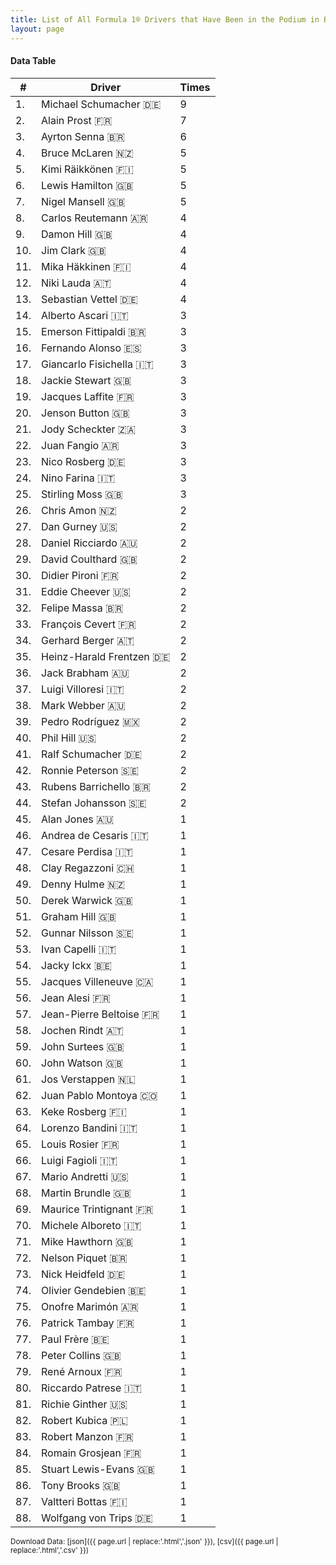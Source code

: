 ```yaml
---
title: List of All Formula 1® Drivers that Have Been in the Podium in Belgium by Number of Times
layout: page
---
```


<canvas id="chart" width="400" height="180"></canvas>
<script>
var data = {
    "datasets": [
        {
            "backgroundColor": "#f3a935",
            "borderColor": "#f68639",
            "borderWidth": 1,
            "data": [
                9.0,
                7.0,
                6.0,
                5.0,
                5.0,
                5.0,
                5.0,
                4.0,
                4.0,
                4.0,
                4.0,
                4.0,
                4.0,
                3.0,
                3.0,
                3.0,
                3.0,
                3.0,
                3.0,
                3.0,
                3.0,
                3.0,
                3.0,
                3.0,
                3.0,
                2.0,
                2.0,
                2.0,
                2.0,
                2.0,
                2.0,
                2.0,
                2.0,
                2.0,
                2.0,
                2.0,
                2.0,
                2.0,
                2.0,
                2.0,
                2.0,
                2.0,
                2.0,
                2.0,
                1.0,
                1.0,
                1.0,
                1.0,
                1.0,
                1.0,
                1.0,
                1.0,
                1.0,
                1.0,
                1.0,
                1.0,
                1.0,
                1.0,
                1.0,
                1.0,
                1.0,
                1.0,
                1.0,
                1.0,
                1.0,
                1.0,
                1.0,
                1.0,
                1.0,
                1.0,
                1.0,
                1.0,
                1.0,
                1.0,
                1.0,
                1.0,
                1.0,
                1.0,
                1.0,
                1.0,
                1.0,
                1.0,
                1.0,
                1.0,
                1.0,
                1.0,
                1.0,
                1.0
            ],
            "label": "Times"
        }
    ],
    "labels": [
        "Michael Schumacher 🇩🇪",
        "Alain Prost 🇫🇷",
        "Ayrton Senna 🇧🇷",
        "Bruce McLaren 🇳🇿",
        "Kimi Räikkönen 🇫🇮",
        "Lewis Hamilton 🇬🇧",
        "Nigel Mansell 🇬🇧",
        "Carlos Reutemann 🇦🇷",
        "Damon Hill 🇬🇧",
        "Jim Clark 🇬🇧",
        "Mika Häkkinen 🇫🇮",
        "Niki Lauda 🇦🇹",
        "Sebastian Vettel 🇩🇪",
        "Alberto Ascari 🇮🇹",
        "Emerson Fittipaldi 🇧🇷",
        "Fernando Alonso 🇪🇸",
        "Giancarlo Fisichella 🇮🇹",
        "Jackie Stewart 🇬🇧",
        "Jacques Laffite 🇫🇷",
        "Jenson Button 🇬🇧",
        "Jody Scheckter 🇿🇦",
        "Juan Fangio 🇦🇷",
        "Nico Rosberg 🇩🇪",
        "Nino Farina 🇮🇹",
        "Stirling Moss 🇬🇧",
        "Chris Amon 🇳🇿",
        "Dan Gurney 🇺🇸",
        "Daniel Ricciardo 🇦🇺",
        "David Coulthard 🇬🇧",
        "Didier Pironi 🇫🇷",
        "Eddie Cheever 🇺🇸",
        "Felipe Massa 🇧🇷",
        "François Cevert 🇫🇷",
        "Gerhard Berger 🇦🇹",
        "Heinz-Harald Frentzen 🇩🇪",
        "Jack Brabham 🇦🇺",
        "Luigi Villoresi 🇮🇹",
        "Mark Webber 🇦🇺",
        "Pedro Rodríguez 🇲🇽",
        "Phil Hill 🇺🇸",
        "Ralf Schumacher 🇩🇪",
        "Ronnie Peterson 🇸🇪",
        "Rubens Barrichello 🇧🇷",
        "Stefan Johansson 🇸🇪",
        "Alan Jones 🇦🇺",
        "Andrea de Cesaris 🇮🇹",
        "Cesare Perdisa 🇮🇹",
        "Clay Regazzoni 🇨🇭",
        "Denny Hulme 🇳🇿",
        "Derek Warwick 🇬🇧",
        "Graham Hill 🇬🇧",
        "Gunnar Nilsson 🇸🇪",
        "Ivan Capelli 🇮🇹",
        "Jacky Ickx 🇧🇪",
        "Jacques Villeneuve 🇨🇦",
        "Jean Alesi 🇫🇷",
        "Jean-Pierre Beltoise 🇫🇷",
        "Jochen Rindt 🇦🇹",
        "John Surtees 🇬🇧",
        "John Watson 🇬🇧",
        "Jos Verstappen 🇳🇱",
        "Juan Pablo Montoya 🇨🇴",
        "Keke Rosberg 🇫🇮",
        "Lorenzo Bandini 🇮🇹",
        "Louis Rosier 🇫🇷",
        "Luigi Fagioli 🇮🇹",
        "Mario Andretti 🇺🇸",
        "Martin Brundle 🇬🇧",
        "Maurice Trintignant 🇫🇷",
        "Michele Alboreto 🇮🇹",
        "Mike Hawthorn 🇬🇧",
        "Nelson Piquet 🇧🇷",
        "Nick Heidfeld 🇩🇪",
        "Olivier Gendebien 🇧🇪",
        "Onofre Marimón 🇦🇷",
        "Patrick Tambay 🇫🇷",
        "Paul Frère 🇧🇪",
        "Peter Collins 🇬🇧",
        "René Arnoux 🇫🇷",
        "Riccardo Patrese 🇮🇹",
        "Richie Ginther 🇺🇸",
        "Robert Kubica 🇵🇱",
        "Robert Manzon 🇫🇷",
        "Romain Grosjean 🇫🇷",
        "Stuart Lewis-Evans 🇬🇧",
        "Tony Brooks 🇬🇧",
        "Valtteri Bottas 🇫🇮",
        "Wolfgang von Trips 🇩🇪"
    ]
};
var options = {
  legend: {
    display: false
  },
  scales: {
    xAxes: [{
      ticks: {
        beginAtZero: true,
        maxRotation: 180,
        display: window.innerWidth > 800
      }
    }],
    yAxes: [{
      ticks: {
        beginAtZero: true
      }
    }]
  },
  onResize: function(chart, size) {
    chart.options.scales.xAxes[0].ticks.display = size.width > 800;
  }
};
new Chart("chart", {
    data: data,
    type: 'bar',
    options: options
});
</script>



#### Data Table

| # | Driver | Times |
|--|--|--|
| 1. | Michael Schumacher 🇩🇪 | 9 |
| 2. | Alain Prost 🇫🇷 | 7 |
| 3. | Ayrton Senna 🇧🇷 | 6 |
| 4. | Bruce McLaren 🇳🇿 | 5 |
| 5. | Kimi Räikkönen 🇫🇮 | 5 |
| 6. | Lewis Hamilton 🇬🇧 | 5 |
| 7. | Nigel Mansell 🇬🇧 | 5 |
| 8. | Carlos Reutemann 🇦🇷 | 4 |
| 9. | Damon Hill 🇬🇧 | 4 |
| 10. | Jim Clark 🇬🇧 | 4 |
| 11. | Mika Häkkinen 🇫🇮 | 4 |
| 12. | Niki Lauda 🇦🇹 | 4 |
| 13. | Sebastian Vettel 🇩🇪 | 4 |
| 14. | Alberto Ascari 🇮🇹 | 3 |
| 15. | Emerson Fittipaldi 🇧🇷 | 3 |
| 16. | Fernando Alonso 🇪🇸 | 3 |
| 17. | Giancarlo Fisichella 🇮🇹 | 3 |
| 18. | Jackie Stewart 🇬🇧 | 3 |
| 19. | Jacques Laffite 🇫🇷 | 3 |
| 20. | Jenson Button 🇬🇧 | 3 |
| 21. | Jody Scheckter 🇿🇦 | 3 |
| 22. | Juan Fangio 🇦🇷 | 3 |
| 23. | Nico Rosberg 🇩🇪 | 3 |
| 24. | Nino Farina 🇮🇹 | 3 |
| 25. | Stirling Moss 🇬🇧 | 3 |
| 26. | Chris Amon 🇳🇿 | 2 |
| 27. | Dan Gurney 🇺🇸 | 2 |
| 28. | Daniel Ricciardo 🇦🇺 | 2 |
| 29. | David Coulthard 🇬🇧 | 2 |
| 30. | Didier Pironi 🇫🇷 | 2 |
| 31. | Eddie Cheever 🇺🇸 | 2 |
| 32. | Felipe Massa 🇧🇷 | 2 |
| 33. | François Cevert 🇫🇷 | 2 |
| 34. | Gerhard Berger 🇦🇹 | 2 |
| 35. | Heinz-Harald Frentzen 🇩🇪 | 2 |
| 36. | Jack Brabham 🇦🇺 | 2 |
| 37. | Luigi Villoresi 🇮🇹 | 2 |
| 38. | Mark Webber 🇦🇺 | 2 |
| 39. | Pedro Rodríguez 🇲🇽 | 2 |
| 40. | Phil Hill 🇺🇸 | 2 |
| 41. | Ralf Schumacher 🇩🇪 | 2 |
| 42. | Ronnie Peterson 🇸🇪 | 2 |
| 43. | Rubens Barrichello 🇧🇷 | 2 |
| 44. | Stefan Johansson 🇸🇪 | 2 |
| 45. | Alan Jones 🇦🇺 | 1 |
| 46. | Andrea de Cesaris 🇮🇹 | 1 |
| 47. | Cesare Perdisa 🇮🇹 | 1 |
| 48. | Clay Regazzoni 🇨🇭 | 1 |
| 49. | Denny Hulme 🇳🇿 | 1 |
| 50. | Derek Warwick 🇬🇧 | 1 |
| 51. | Graham Hill 🇬🇧 | 1 |
| 52. | Gunnar Nilsson 🇸🇪 | 1 |
| 53. | Ivan Capelli 🇮🇹 | 1 |
| 54. | Jacky Ickx 🇧🇪 | 1 |
| 55. | Jacques Villeneuve 🇨🇦 | 1 |
| 56. | Jean Alesi 🇫🇷 | 1 |
| 57. | Jean-Pierre Beltoise 🇫🇷 | 1 |
| 58. | Jochen Rindt 🇦🇹 | 1 |
| 59. | John Surtees 🇬🇧 | 1 |
| 60. | John Watson 🇬🇧 | 1 |
| 61. | Jos Verstappen 🇳🇱 | 1 |
| 62. | Juan Pablo Montoya 🇨🇴 | 1 |
| 63. | Keke Rosberg 🇫🇮 | 1 |
| 64. | Lorenzo Bandini 🇮🇹 | 1 |
| 65. | Louis Rosier 🇫🇷 | 1 |
| 66. | Luigi Fagioli 🇮🇹 | 1 |
| 67. | Mario Andretti 🇺🇸 | 1 |
| 68. | Martin Brundle 🇬🇧 | 1 |
| 69. | Maurice Trintignant 🇫🇷 | 1 |
| 70. | Michele Alboreto 🇮🇹 | 1 |
| 71. | Mike Hawthorn 🇬🇧 | 1 |
| 72. | Nelson Piquet 🇧🇷 | 1 |
| 73. | Nick Heidfeld 🇩🇪 | 1 |
| 74. | Olivier Gendebien 🇧🇪 | 1 |
| 75. | Onofre Marimón 🇦🇷 | 1 |
| 76. | Patrick Tambay 🇫🇷 | 1 |
| 77. | Paul Frère 🇧🇪 | 1 |
| 78. | Peter Collins 🇬🇧 | 1 |
| 79. | René Arnoux 🇫🇷 | 1 |
| 80. | Riccardo Patrese 🇮🇹 | 1 |
| 81. | Richie Ginther 🇺🇸 | 1 |
| 82. | Robert Kubica 🇵🇱 | 1 |
| 83. | Robert Manzon 🇫🇷 | 1 |
| 84. | Romain Grosjean 🇫🇷 | 1 |
| 85. | Stuart Lewis-Evans 🇬🇧 | 1 |
| 86. | Tony Brooks 🇬🇧 | 1 |
| 87. | Valtteri Bottas 🇫🇮 | 1 |
| 88. | Wolfgang von Trips 🇩🇪 | 1 |

<small>Download Data: [json]({{ page.url | replace:'.html','.json' }}), [csv]({{ page.url | replace:'.html','.csv' }})</small>
